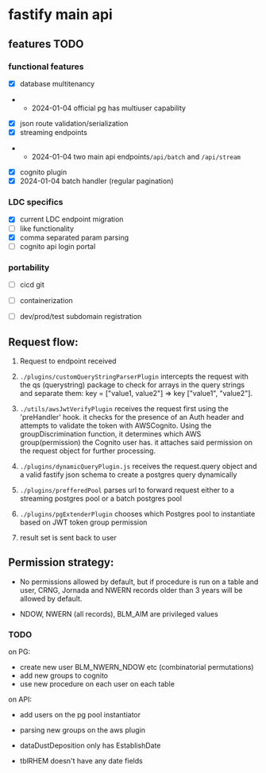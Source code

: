 # fastify main api

## features TODO
### functional features
- [x] database multitenancy
- - 2024-01-04 official pg has multiuser capability 
- [x] json route validation/serialization
- [x] streaming endpoints 
- - 2024-01-04 two main api endpoints`/api/batch` and `/api/stream`
- [x] cognito plugin
- [x] 2024-01-04 batch handler (regular pagination)

### LDC specifics
- [x] current LDC endpoint migration
- [ ] like functionality
- [x] comma separated param parsing
- [ ] cognito api login portal

### portability
- [ ] cicd git
- [ ] containerization 
- [ ] dev/prod/test subdomain registration


## Request flow:

1. Request to endpoint received

2. `./plugins/customQueryStringParserPlugin` intercepts the request with the qs (querystring) package to check for arrays in the query strings and separate them: key = ["value1, value2"] => key ["value1", "value2"].

3. `./utils/awsJwtVerifyPlugin` receives the request first using the 'preHandler' hook. it checks for the presence of an Auth header and attempts to validate the token with AWSCognito. Using the groupDiscrimination function, it determines which AWS group(permission) the Cognito user has. it attaches said permission on the request object for further processing.

4. `./plugins/dynamicQueryPlugin.js` receives the request.query object and a valid fastify json schema to create a postgres query dynamically

5. `./plugins/prefferedPool` parses url to forward request either to a streaming postgres pool or a batch postgres pool

6. `./plugins/pgExtenderPlugin` chooses which Postgres pool to instantiate based on JWT token group permission 

7. result set is sent back to user



## Permission strategy: 

- No permissions allowed by default, but if procedure is run on a table and user,
CRNG, Jornada and NWERN records older than 3 years will be allowed by default. 

- NDOW, NWERN (all records), BLM_AIM are privileged values 

### TODO
on PG:
- create new user BLM_NWERN_NDOW etc (combinatorial permutations)
- add new groups to cognito
- use new procedure on each user on each table 

on API:
- add users on the pg pool instantiator
- parsing new groups on the aws plugin


- dataDustDeposition only has EstablishDate
- tblRHEM doesn't have any date fields



